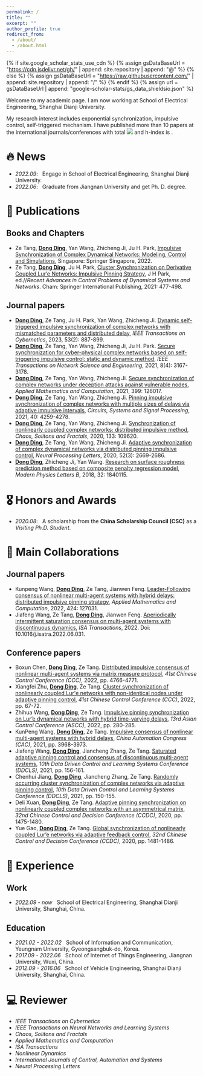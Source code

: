 ```yaml
---
permalink: /
title: ""
excerpt: ""
author_profile: true
redirect_from: 
  - /about/
  - /about.html
---
```


{% if site.google_scholar_stats_use_cdn %}
{% assign gsDataBaseUrl = "https://cdn.jsdelivr.net/gh/" | append: site.repository | append: "@" %}
{% else %}
{% assign gsDataBaseUrl = "https://raw.githubusercontent.com/" | append: site.repository | append: "/" %}
{% endif %}
{% assign url = gsDataBaseUrl | append: "google-scholar-stats/gs_data_shieldsio.json" %}

<span class='anchor' id='about-me'></span>

Welcome to my academic page. I am now working at School of Electrical Engineering, Shanghai Dianji University.

My research interest includes exponential synchronization, impulsive control, self-triggered mechanism. I have published more than 10 papers at the international journals/conferences with total <a href='https://scholar.google.com/citations?user=DysRrzMAAAAJ'><img src="https://img.shields.io/endpoint?url={{ url | url_encode }}&logo=Google%20Scholar&labelColor=f6f6f6&color=9cf&style=flat&label=citations"></a> and h-index is <span style="color:blue"><span id='aaa'></span></span>.

# 🔥 News
- *2022.09*: &nbsp; Engage in School of Electrical Engineering, Shanghai Dianji University.
- *2022.06*: &nbsp; Graduate from Jiangnan University and get Ph. D. degree. 

# 📝 Publications 

<!-- <div class='paper-box'><div class='paper-box-image'><div><div class="badge">CVPR 2016</div><img src='images/500x300.png' alt="sym" width="100%"></div></div> -->
<!-- <div class='paper-box-text' markdown="1"> -->
           
## **Books and Chapters** 
- Ze Tang, **<u>Dong Ding</u>**, Yan Wang, Zhicheng Ji, Ju H. Park, [Impulsive Synchronization of Complex Dynamical Networks: Modeling, Control and Simulations](https://link.springer.com/book/10.1007/978-981-16-5383-4), Singapore: Springer Singapore, 2022. 
- Ze Tang, **<u>Dong Ding</u>**, Ju H. Park, [Cluster Synchronization on Derivative Coupled Lur’e Networks: Impulsive Pinning Strategy](https://link.springer.com/chapter/10.1007/978-3-030-49123-9_20), J H Park, ed.//*Recent Advances in Control Problems of Dynamical Systems and Networks*. Cham: Springer International Publishing, 2021: 477-498.

## **Journal papers**
- **<u>Dong Ding</u>**, Ze Tang, Ju H. Park, Yan Wang, Zhicheng Ji. [Dynamic self-triggered impulsive synchronization of complex networks with mismatched parameters and distributed delay](https://ieeexplore.ieee.org/abstract/document/9774960/), *IEEE Transactions on Cybernetics*, 2023, 53(2): 887-899. <strong><span class='show_paper_citations' data='DysRrzMAAAAJ:5nxA0vEk-isC'></span></strong>
- **<u>Dong Ding</u>**, Ze Tang, Yan Wang, Zhicheng Ji, Ju H. Park. [Secure synchronization for cyber-physical complex networks based on self-triggering impulsive control: static and dynamic method](https://ieeexplore.ieee.org/abstract/document/9521828), *IEEE Transactions on Network Science and Engineering*, 2021, 8(4): 3167-3178. <strong><span class='show_paper_citations' data='DysRrzMAAAAJ:W7OEmFMy1HYC'></span></strong>
- **<u>Dong Ding</u>**, Ze Tang, Yan Wang, Zhicheng Ji. [Secure synchronization of complex networks under deception attacks against vulnerable nodes](https://www.sciencedirect.com/science/article/abs/pii/S0096300321000655), *Applied Mathematics and Computation*, 2021, 399: 126017. <strong><span class='show_paper_citations' data='DysRrzMAAAAJ:UeHWp8X0CEIC'></span></strong>
- **<u>Dong Ding</u>**, Ze Tang, Yan Wang, Zhicheng Ji. [Pinning impulsive synchronization of complex networks with multiple sizes of delays via adaptive impulsive intervals](https://link.springer.com/article/10.1007/s00034-021-01682-0), *Circuits, Systems and Signal Processing*, 2021, 40: 4259-4278. <strong><span class='show_paper_citations' data='DysRrzMAAAAJ:IjCSPb-OGe4C'></strong></span>
- **<u>Dong Ding</u>**, Ze Tang, Yan Wang, Zhicheng Ji. [Synchronization of nonlinearly coupled complex networks: distributed impulsive method](https://www.sciencedirect.com/science/article/abs/pii/S0960077920300199), *Chaos, Solitons and Fractals*, 2020, 133: 109620. <strong><span class='show_paper_citations' data='DysRrzMAAAAJ:u5HHmVD_uO8C'></strong></span>
- **<u>Dong Ding</u>**, Ze Tang, Yan Wang, Zhicheng Ji. [Adaptive synchronization of complex dynamical networks via distributed pinning impulsive control](https://link.springer.com/article/10.1007/s11063-020-10373-x), *Neural Processing Letters*, 2020, 52(3): 2669-2686. <strong><span class='show_paper_citations' data='DysRrzMAAAAJ:9yKSN-GCB0IC'></span></strong>
- **<u>Dong Ding</u>**, Zhicheng Ji, Yan Wang. [Research on surface roughness prediction method based on composite penalty regression model](https://www.worldscientific.com/doi/abs/10.1142/S0217984918401152), *Modern Physics Letters B*, 2018, 32: 1840115. <strong><span class='show_paper_citations' data='DysRrzMAAAAJ:d1gkVwhDpl0C'></span></strong>

# 🎖 Honors and Awards
- *2020.08*: &nbsp; A scholarship from the **China Scholarship Council (CSC)** as a *Visiting Ph.D. Student*.

# 💬 Main Collaborations
## **Journal papers**
- Kunpeng Wang, **<u>Dong Ding</u>**, Ze Tang, Jianwen Feng. [Leader-Following consensus of nonlinear multi-agent systems with hybrid delays: distributed impulsive pinning strategy](https://www.sciencedirect.com/science/article/abs/pii/S0096300322001175), *Applied Mathematics and Computation*, 2022, 424: 127031. <strong><span class='show_paper_citations' data='DysRrzMAAAAJ:hqOjcs7Dif8C'></span></strong>
- Jiafeng Wang, Ze Tang, **<u>Dong Ding</u>**, Jianwen Feng. [Aperiodically intermittent saturation consensus on multi-agent systems with discontinuous dynamics](https://www.sciencedirect.com/science/article/abs/pii/S0019057822003408), *ISA Transactions*, 2022. Doi: 10.1016/j.isatra.2022.06.031. <strong><span class='show_paper_citations' data='DysRrzMAAAAJ:MXK_kJrjxJIC'></span></strong>

## **Conference papers**
- Boxun Chen, **<u>Dong Ding</u>**, Ze Tang. [Distributed impulsive consensus of nonlinear multi-agent systems via matrix measure protocol](https://ieeexplore.ieee.org/abstract/document/9902281), *41st Chinese Control Conference (CCC)*, 2022, pp. 4766-4771.
- Xiangfei Zhu, **<u>Dong Ding</u>**, Ze Tang. [Cluster synchronization of nonlinearly coupled Lur'e networks with non-identical nodes under adaptive pinning control](https://ieeexplore.ieee.org/abstract/document/9901864/), *41st Chinese Control Conference (CCC)*, 2022, pp. 67-72.
- Zhihua Wang, **<u>Dong Ding</u>**, Ze Tang. [Impulsive pinning synchronization on Lur’e dynamical networks with hybrid time-varying delays](https://ieeexplore.ieee.org/abstract/document/9828339/), *13rd Asian Control Conference (ASCC)*, 2022, pp. 280-285.
- KunPeng Wang, **<u>Dong Ding</u>**, Ze Tang. [Impulsive consensus of nonlinear multi-agent systems with hybrid delays](https://ieeexplore.ieee.org/abstract/document/9728607/), *China Automation Congress (CAC)*, 2021, pp. 3968-3973.
- Jiafeng Wang, **<u>Dong Ding</u>**, Jiancheng Zhang, Ze Tang. [Saturated adaptive pinning control and consensus of discontinuous multi-agent systems](https://ieeexplore.ieee.org/abstract/document/9455563/), *10th Data Driven Control and Learning Systems Conference (DDCLS)*, 2021, pp. 156-161.
- Chenhui Jiang, **<u>Dong Ding</u>**, Jiancheng Zhang, Ze Tang. [Randomly occurring cluster synchronization of complex networks via adaptive pinning control](https://ieeexplore.ieee.org/abstract/document/9455459/), *10th Data Driven Control and Learning Systems Conference (DDCLS)*, 2021, pp. 150-155.
- Deli Xuan, **<u>Dong Ding</u>**, Ze Tang. [Adaptive pinning synchronization on nonlinearly coupled complex networks with an asymmetrical matrix](https://ieeexplore.ieee.org/abstract/document/9164731/), *32nd Chinese Control and Decision Conference (CCDC)*, 2020, pp. 1475-1480.
- Yue Gao, **<u>Dong Ding</u>**, Ze Tang. [Global synchronization of nonlinearly coupled Lur’e networks via adaptive feedback control](https://ieeexplore.ieee.org/abstract/document/9164879/), *32nd Chinese Control and Decision Conference (CCDC)*, 2020, pp. 1481-1486.


# 📖 Experience
## **Work**
- *2022.09 - now* &nbsp; School of Electrical Engineering, Shanghai Dianji University, Shanghai, China.

## **Education**
- *2021.02 - 2022.02* &nbsp; School of Information and Communication, Yeungnam University, Gyeongsangbuk-do, Korea.
- *2017.09 - 2022.06* &nbsp; School of Internet of Things Engineering, Jiangnan University, Wuxi, China. 
- *2012.09 - 2016.06* &nbsp; School of Vehicle Engineering, Shanghai Dianji University, Shanghai, China. 

# 💻 Reviewer
- *IEEE Transactions on Cybernetics*
- *IEEE Transactions on Neural Networks and Learning Systems*
- *Chaos, Solitons and Fractals*
- *Applied Mathematics and Computation*
- *ISA Transactions*
- *Nonlinear Dynamics*
- *International Journals of Control, Automation and Systems*
- *Neural Processing Letters*

